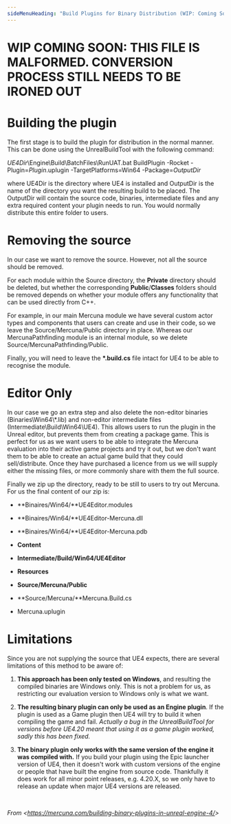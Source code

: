 ```yaml
---
sideMenuHeading: "Build Plugins for Binary Distribution (WIP: Coming Soon)"
---
```

# WIP COMING SOON: THIS FILE IS MALFORMED. CONVERSION PROCESS STILL NEEDS TO BE IRONED OUT

# **Building the plugin**

The first stage is to build the plugin for distribution in the normal manner. This can be done using the UnrealBuildTool with the following command:

*UE4Dir*\\Engine\\Build\\BatchFiles\\RunUAT.bat BuildPlugin -Rocket -Plugin=*Plugin*.uplugin -TargetPlatforms=Win64 -Package=*OutputDir*

where UE4Dir is the directory where UE4 is installed and OutputDir is the name of the directory you want the resulting build to be placed. The OutputDir will contain the source code, binaries, intermediate files and any extra required content your plugin needs to run. You would normally distribute this entire folder to users.

# **Removing the source**

In our case we want to remove the source. However, not all the source should be removed.

For each module within the Source directory, the **Private** directory should be deleted, but whether the corresponding **Public**/**Classes** folders should be removed depends on whether your module offers any functionality that can be used directly from C++.

For example, in our main Mercuna module we have several custom actor types and components that users can create and use in their code, so we leave the Source/Mercuna/Public directory in place. Whereas our MercunaPathfinding module is an internal module, so we delete Source/MercunaPathfinding/Public.

Finally, you will need to leave the **\*.build.cs** file intact for UE4 to be able to recognise the module.

# **Editor Only**

In our case we go an extra step and also delete the non-editor binaries (Binaries\\Win64\\\*.lib) and non-editor intermediate files (Intermediate\\Build\\Win64\\UE4). This allows users to run the plugin in the Unreal editor, but prevents them from creating a package game. This is perfect for us as we want users to be able to integrate the Mercuna evaluation into their active game projects and try it out, but we don't want them to be able to create an actual game build that they could sell/distribute. Once they have purchased a licence from us we will supply either the missing files, or more commonly share with them the full source.

Finally we zip up the directory, ready to be still to users to try out Mercuna. For us the final content of our zip is:

-   **Binaires/Win64/**UE4Editor.modules

-   **Binaires/Win64/**UE4Editor-Mercuna.dll

-   **Binaires/Win64/**UE4Editor-Mercuna.pdb

-   **Content**

-   **Intermediate/Build/Win64/UE4Editor**

-   **Resources**

-   **Source/Mercuna/Public**

-   **Source/Mercuna/**Mercuna.Build.cs

-   Mercuna.uplugin

# **Limitations**

Since you are not supplying the source that UE4 expects, there are several limitations of this method to be aware of:

1.  **This approach has been only tested on Windows**, and resulting the compiled binaries are Windows only. This is not a problem for us, as restricting our evaluation version to Windows only is what we want.

2.  **The resulting binary plugin can only be used as an Engine plugin**. If the plugin is used as a Game plugin then UE4 will try to build it when compiling the game and fail. *Actually a bug in the UnrealBuildTool for versions before UE4.20 meant that using it as a game plugin worked, sadly this has been fixed.*

3.  **The binary plugin only works with the same version of the engine it was compiled with.** If you build your plugin using the Epic launcher version of UE4, then it doesn't work with custom versions of the engine or people that have built the engine from source code. Thankfully it does work for all minor point releases, e.g. 4.20.X, so we only have to release an update when major UE4 versions are released.

 

*From \<<https://mercuna.com/building-binary-plugins-in-unreal-engine-4/>\>*

 
